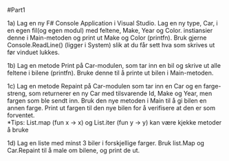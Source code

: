#Part1

1a)
Lag en ny F# Console Application i Visual Studio. Lag en ny type, Car, i en egen fil(og egen modul) med feltene, Make, Year og Color.
instiansier denne i Main-metoden og print ut Make og Color (printfn). Bruk gjerne Console.ReadLine() (ligger i System)  slik     at du får sett hva som skrives ut før vinduet lukkes.

1b)
Lag en metode Print på Car-modulen, som tar inn en bil og skrive ut alle feltene i bilene (printfn). Bruke denne til å printe ut bilen i Main-metoden.

1c) 
Lag en metode Repaint på Car-modulen som tar inn en Car og en farge-streng, som returnerer en ny Car med tilsvarende Id, Make og Year, men fargen som ble sendt inn.
Bruk den nye metoden i Main til å gi bilen en annen farge. Print ut fargen til den nye bilen for å verifisere at den er som forventet.  
  *Tips: List.map (fun x -> x) og List.iter (fun y -> y) kan være kjekke metoder å bruke

1d)
Lag en liste med minst 3 biler i forskjellige farger. Bruk list.Map og Car.Repaint til å male om bilene, og print de ut.
